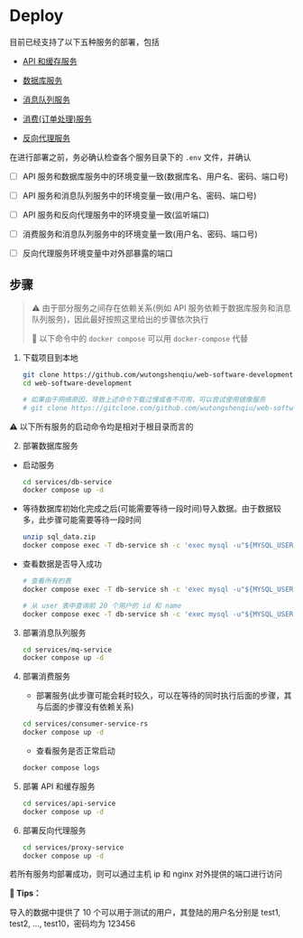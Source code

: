 # Deploy

目前已经支持了以下五种服务的部署，包括

- [API 和缓存服务](/services/api-service)

- [数据库服务](/services/db-service)

- [消息队列服务](/services/mq-service)

- [消费(订单处理)服务](/services/consumer-service-rs)

- [反向代理服务](/services/proxy-service)

在进行部署之前，务必确认检查各个服务目录下的 `.env` 文件，并确认

- [ ] API 服务和数据库服务中的环境变量一致(数据库名、用户名、密码、端口号)

- [ ] API 服务和消息队列服务中的环境变量一致(用户名、密码、端口号)

- [ ] API 服务和反向代理服务中的环境变量一致(监听端口)

- [ ] 消费服务和消息队列服务中的环境变量一致(用户名、密码、端口号)

- [ ] 反向代理服务环境变量中对外部暴露的端口

## 步骤

> :warning: 由于部分服务之间存在依赖关系(例如 API 服务依赖于数据库服务和消息队列服务)，因此最好按照这里给出的步骤依次执行
> 
> :book: 以下命令中的 `docker compose` 可以用 `docker-compose` 代替

1. 下载项目到本地
   
   ```bash
   git clone https://github.com/wutongshenqiu/web-software-development.git
   cd web-software-development
   
   # 如果由于网络原因，导致上述命令下载过慢或者不可用，可以尝试使用镜像服务
   # git clone https://gitclone.com/github.com/wutongshenqiu/web-software-development
   ```

:warning: 以下所有服务的启动命令均是相对于根目录而言的

2. 部署数据库服务
- 启动服务
  
  ```bash
  cd services/db-service
  docker compose up -d
  ```

- 等待数据库初始化完成之后(可能需要等待一段时间)导入数据。由于数据较多，此步骤可能需要等待一段时间
  
  ```bash
  unzip sql_data.zip
  docker compose exec -T db-service sh -c 'exec mysql -u"${MYSQL_USER}" -p"${MYSQL_PASSWORD}" --default-character-set=utf8mb4' < sql_data/.tb_all_with_ddl.sql
  ```

- 查看数据是否导入成功
  
  ```bash
  # 查看所有的表
  docker compose exec -T db-service sh -c 'exec mysql -u"${MYSQL_USER}" -p"${MYSQL_PASSWORD}" -D"${MYSQL_DATABASE}" -e "show tables;"'
  
  # 从 user 表中查询前 20 个用户的 id 和 name
  docker compose exec -T db-service sh -c 'exec mysql -u"${MYSQL_USER}" -p"${MYSQL_PASSWORD}" -D"${MYSQL_DATABASE}" -e "SELECT id, name FROM tb_user LIMIT 20;" --default-character-set=utf8mb4'
  ```
3. 部署消息队列服务
   
   ```bash
   cd services/mq-service
   docker compose up -d
   ```

4. 部署消费服务
   
   - 部署服务(此步骤可能会耗时较久，可以在等待的同时执行后面的步骤，其与后面的步骤没有依赖关系)
   
   ```bash
   cd services/consumer-service-rs
   docker compose up -d
   ```
   
   - 查看服务是否正常启动
   
   ```bash
   docker compose logs
   ```

5. 部署 API 和缓存服务
   
   ```bash
   cd services/api-service
   docker compose up -d
   ```

6. 部署反向代理服务
   
   ```bash
   cd services/proxy-service
   docker compose up -d
   ```

若所有服务均部署成功，则可以通过主机 ip 和 nginx 对外提供的端口进行访问



**:book: Tips：**

导入的数据中提供了 10 个可以用于测试的用户，其登陆的用户名分别是 test1, test2, ..., test10，密码均为 123456
